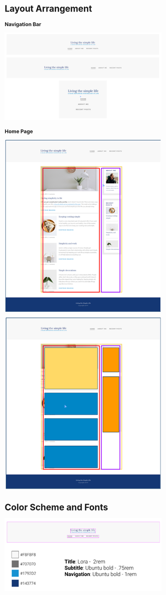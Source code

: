 # Layout Arrangement

### Navigation Bar

<p align="center">
    <img src="https://github.com/Jplaudir8/Front-end-exercises/blob/master/Making%20Responsive%20Site%201/Arrangement.png" width="900" alt="" title="Arrangement">
</p>

### Home Page

<p align="center">
    <img src="https://github.com/Jplaudir8/Front-end-exercises/blob/master/Making%20Responsive%20Site%201/ArrangementOfPage1_NoBoxes.png" width="500" alt="" title="Arrangement">
</p>

<p align="center">
    <img src="https://github.com/Jplaudir8/Front-end-exercises/blob/master/Making%20Responsive%20Site%201/ArrangementOfPage1.png" width="500" alt="" title="Arrangement">
</p>

# Color Scheme and Fonts

<p align="center">
    <img src="https://github.com/Jplaudir8/Front-end-exercises/blob/master/Making%20Responsive%20Site%201/ColorandFontScheme.png" width="700" alt="" title="Color and Font Scheme">
</p>
